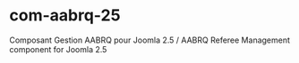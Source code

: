 com-aabrq-25
============

Composant Gestion AABRQ pour Joomla 2.5 / AABRQ Referee Management component for Joomla 2.5
